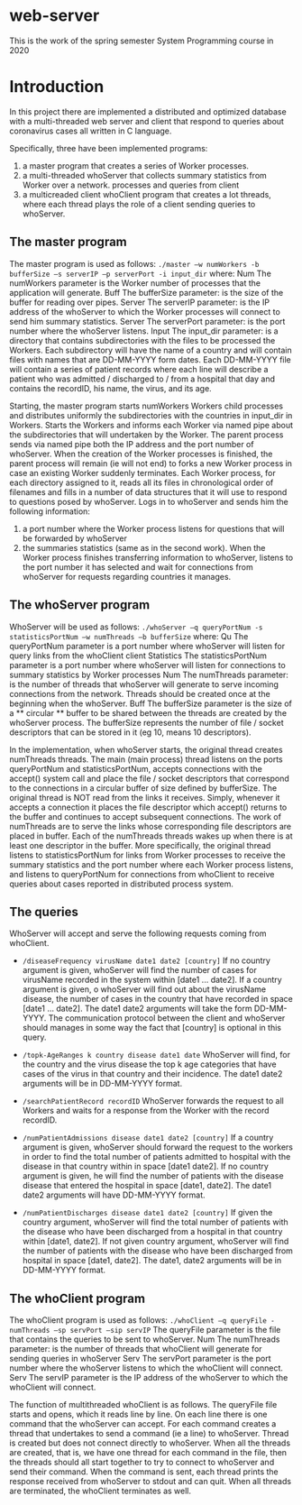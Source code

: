 # web-server

This is the work of the spring semester System Programming course in 2020 

# Introduction

In this project there are implemented a distributed and optimized database with a multi-threaded web server and client that respond to queries about coronavirus cases all written in C language.

Specifically, three have been implemented programs:
1)    a master program that creates a series of Worker processes.
2)    a multi-threaded whoServer that collects summary statistics from Worker over a network.
processes and queries from client 
3)    a multicreaded client whoClient program that creates a lot
threads, where each thread plays the role of a client sending queries to whoServer.

## The master program
The master program is used as follows:
`./master –w numWorkers -b bufferSize –s serverIP –p serverPort -i input_dir`
where:
Num The numWorkers parameter is the Worker number of processes that the application will generate.
Buff The bufferSize parameter: is the size of the buffer for reading over pipes.
Server The serverIP parameter: is the IP address of the whoServer to which the Worker processes will connect to
send him summary statistics.
Server The serverPort parameter: is the port number where the whoServer listens.
Input The input_dir parameter: is a directory that contains subdirectories with the files to be processed
the Workers.
Each subdirectory will have the name of a country and will contain files with
names that are DD-MM-YYYY form dates. Each DD-MM-YYYY file will contain a series of patient records where each line will describe a patient who was admitted / discharged to / from a hospital that day and contains the recordID, his name,
the virus, and its age.


Starting, the master program starts numWorkers Workers child processes and distributes
uniformly the subdirectories with the countries in input_dir in Workers. Starts the Workers and informs each Worker via named pipe about the subdirectories that will
undertaken by the Worker. The parent process sends via named pipe both the IP address and the port number of whoServer.
When the creation of the Worker processes is finished, the parent process will remain (ie will not end) to
forks a new Worker process in case an existing Worker suddenly terminates.
Each Worker process, for each directory assigned to it, reads all its files in chronological order
of filenames and fills in a number of data structures that it will use to respond to
questions posed by whoServer. Logs in to whoServer and sends him the following information:
1)    a port number where the Worker process listens for questions that will be forwarded by whoServer 
2)    the summaries statistics (same as in the second work). When the Worker process finishes transferring information to whoServer,
listens to the port number it has selected and wait for connections from whoServer for requests regarding
countries it manages.


## The whoServer program 
WhoServer will be used as follows:
`./whoServer –q queryPortNum -s statisticsPortNum –w numThreads –b bufferSize`
where:
Qu The queryPortNum parameter is a port number where whoServer will listen for query links
from the whoClient client
Statistics The statisticsPortNum parameter is a port number where whoServer will listen for connections to
summary statistics by Worker processes
Num The numThreads parameter: is the number of threads that whoServer will generate to serve
incoming connections from the network. Threads should be created once at the beginning when the
whoServer.
Buff The bufferSize parameter is the size of a ** circular ** buffer to be shared between the threads
are created by the whoServer process. The bufferSize represents the number of file / socket descriptors that
can be stored in it (eg 10, means 10 descriptors).

In the implementation, when whoServer starts, the original thread creates numThreads threads. The
main (main process) thread listens on the ports queryPortNum and statisticsPortNum, accepts connections
with the accept() system call and place the file / socket descriptors that
correspond to the connections in a circular buffer of size defined by bufferSize. The original thread is NOT
read from the links it receives. Simply, whenever it accepts a connection it places the file descriptor
which accept() returns to the buffer and continues to accept subsequent connections. The work of numThreads
are to serve the links whose corresponding file descriptors are placed in
buffer. Each of the numThreads threads wakes up when there is at least one descriptor in the buffer.
More specifically, the original thread listens to statisticsPortNum for links from Worker processes to
receive the summary statistics and the port number where each Worker process listens, and listens to
queryPortNum for connections from whoClient to receive queries about cases reported in
distributed process system.


## The queries
WhoServer will accept and serve the following requests coming from whoClient.

*    `/diseaseFrequency virusName date1 date2 [country]`
If no country argument is given, whoServer will find the number of cases for virusName
recorded in the system within [date1 ... date2]. If a country argument is given, ο
whoServer will find out about the virusName disease, the number of cases in the country that have
recorded in space [date1 ... date2]. The date1 date2 arguments will take the form
DD-MM-YYYY. The communication protocol between the client and whoServer should
manages in some way the fact that [country] is optional in this query.


*   `/topk-AgeRanges k country disease date1 date`
WhoServer will find, for the country and the virus disease the top k age categories that have
cases of the virus in that country and their incidence. The
date1 date2 arguments will be in DD-MM-YYYY format.

*   `/searchPatientRecord recordID`
WhoServer forwards the request to all Workers and waits for a response from the Worker with the record
recordID.

*   `/numPatientAdmissions disease date1 date2 [country]`
If a country argument is given, whoServer should forward the request to the workers in order to find the
total number of patients admitted to hospital with the disease in that country within
in space [date1 date2]. If no country argument is given, he will find the number of patients with the disease
disease that entered the hospital in space [date1, date2]. The date1 date2 arguments will
have DD-MM-YYYY format.

*    `/numPatientDischarges disease date1 date2 [country]`
If given the country argument, whoServer will find the total number of patients with the disease
who have been discharged from a hospital in that country within [date1, date2]. If not given
country argument, whoServer will find the number of patients with the disease who have been discharged from
hospital in space [date1, date2]. The date1, date2 arguments will be in DD-MM-YYYY format. 


## The whoClient program
The whoClient program is used as follows:
`./whoClient –q queryFile -numThreads –sp servPort –sip servIP`
The queryFile parameter is the file that contains the queries to be sent to whoServer.
Num The numThreads parameter: is the number of threads that whoClient will generate for sending
queries in whoServer
Serv The servPort parameter is the port number where the whoServer listens to which the whoClient will connect.
Serv The servIP parameter is the IP address of the whoServer to which the whoClient will connect.

The function of multithreaded whoClient is as follows. The queryFile file starts and opens, which it reads line by line. On each line there is one command that the whoServer can accept. For each command creates a thread that undertakes to send a command (ie a line) to whoServer. Thread
is created but does not connect directly to whoServer. When all the threads are created, that is, we have one
thread for each command in the file, then the threads should all start together to try to connect
to whoServer and send their command. When the command is sent, each thread prints the response received
from whoServer to stdout and can quit. When all threads are terminated, the whoClient terminates as well. 


